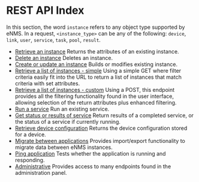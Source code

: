 # REST API Index

In this section, the word `instance` refers to any object type supported
by eNMS. In a request, `<instance_type>` can be any of the following:
`device`, `link`, `user`, `service`, `task`, `pool`, `result`.



- [Retrieve an instance](endpoint_types/retrieve_instance.md) 
  Returns the attributes of an existing instance.
- [Delete an instance](endpoint_types/delete_instance.md) 
  Deletes an instance.
- [Create or update an instance](endpoint_types/create_update_instance.md) 
  Builds or modifies existing instance.
- [Retrieve a list of instances - simple](endpoint_types/retrieve_list_instance_simple.md) 
  Using a simple GET where filter criteria easily fit into the URL to return a
  list of instances that match criteria with set attributes.
- [Retrieve a list of instances - custom](endpoint_types/retrieve_list_instance_custom.md) 
  Using a POST, this endpoint provides all the filtering functionality found in
  the user interface, allowing selection of the return attributes plus enhanced
  filtering.
- [Run a service](endpoint_types/run_service.md) 
  Run an existing service.
- [Get status or results of service](endpoint_types/results_service.md) 
  Return results of a completed service, or the status of a service if
  currently running.
- [Retrieve device configuration](endpoint_types/device_config.md) 
  Returns the device configuration stored for a device. 
- [Migrate between applications](endpoint_types/migrate.md) 
  Provides import/export functionality to migrate data between eNMS instances.
- [Ping application](endpoint_types/ping.md) 
  Tests whether the application is running and responding.
- [Administrative](endpoint_types/admin.md) 
  Provides access to many endpoints found in the administration panel.


  









